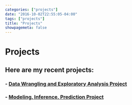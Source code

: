 ```yaml
---
categories: ["projects"]
date: "2016-10-02T22:55:05-04:00"
tags: ["projects"]
title: "Projects"
showpagemeta: false
---
```

# Projects 

## Here are my recent projects:

### - [Data Wrangling and Exploratory Analysis Project](/Project/)

### - [Modeling, Inference, Prediction Project](/Project2/)